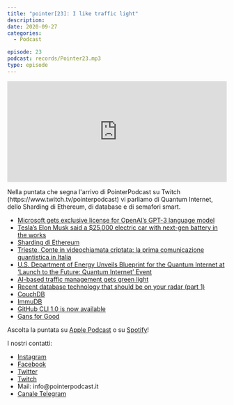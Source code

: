 ```yaml
---
title: "pointer[23]: I like traffic light"
description:
date: 2020-09-27
categories:
  - Podcast

episode: 23
podcast: records/Pointer23.mp3
type: episode
---
```


<!-- wp:html -->
<p><iframe src="https://open.spotify.com/embed-podcast/episode/6agl6B8NoWpSqpohlPaWT3" allowtransparency="true" allow="encrypted-media" width="100%" height="232" frameborder="0"></iframe></p>
<!-- /wp:html -->

<!-- wp:paragraph -->
<p>Nella puntata che segna l'arrivo di PointerPodcast su Twitch (https://www.twitch.tv/pointerpodcast) vi parliamo di Quantum Internet, dello Sharding di Ethereum, di database e di semafori smart.</p>
<!-- /wp:paragraph -->

<!-- wp:list -->
<ul><li><a href="https://venturebeat.com/2020/09/22/microsoft-gets-exclusive-license-for-openais-gpt-3-language-model/">Microsoft gets exclusive license for OpenAI’s GPT-3 language model</a></li><li><a href="https://www.theverge.com/2020/9/22/21450916/tesla-battery-pack-elon-musk-price-kilowatt-hour-ev-cost-tabless">Tesla’s Elon Musk said a $25,000 electric car with next-gen battery in the works</a></li><li><a href="https://eth.wiki/sharding/Sharding-FAQs">Sharding di Ethereum</a></li><li><a href="https://www.repubblica.it/scienze/2020/09/06/news/trieste_conte_in_videochiamata_criptata_la_prima_volta_in_italia-266418579/">Trieste, Conte in videochiamata criptata: la prima comunicazione quantistica in Italia</a></li><li><a href="https://www.energy.gov/articles/us-department-energy-unveils-blueprint-quantum-internet-launch-future-quantum-internet">U.S. Department of Energy Unveils Blueprint for the Quantum Internet at ‘Launch to the Future: Quantum Internet’ Event</a></li><li><a href="https://www.zdnet.com/article/ai-based-traffic-management-gets-green-light/">AI-based traffic management gets green light</a></li><li><a href="https://lucperkins.dev/blog/new-db-tech-1/">Recent database technology that should be on your radar (part 1)</a></li><li><a href="https://couchdb.apache.org">CouchDB</a></li><li><a href="https://github.com/codenotary/immudb">ImmuDB</a></li><li><a href="https://github.blog/2020-09-17-github-cli-1-0-is-now-available/">GitHub CLI 1.0 is now available</a></li><li><a href="https://www.eventbrite.com/e/gans-for-good-tickets-121256079197?aff=Hubspot&amp;utm_campaign=deeplearning.ai+News+and+Events+Announcements&amp;_hsenc=p2ANqtz--rzj65ro-HiotEW7IipFiPVvFp4RyRis0OVCsl9i4kr3KPoinb9PjsBClzSO1RcElwk3pofKespd6wv1iHsbCexHuLSw&amp;utm_content=96057179&amp;utm_source=hs_email&amp;utm_medium=email&amp;_hsmi=96057179">Gans for Good</a></li></ul>
<!-- /wp:list -->

<!-- wp:paragraph -->
<p>Ascolta la puntata su <a href="https://podcasts.apple.com/it/podcast/pointerpodcast/id1465505870">Apple Podcast</a> o su <a href="https://open.spotify.com/show/3XmDzcZv4rCIx1VpWrbrkh">Spotify</a>!</p>
<!-- /wp:paragraph -->

<!-- wp:paragraph -->
<p>I nostri contatti:</p>
<!-- /wp:paragraph -->

<!-- wp:list -->
<ul><li><a href="https://www.instagram.com/pointerpodcast/">Instagram</a></li><li><a href="https://www.facebook.com/pointerPodcast/">Facebook</a></li><li><a href="https://twitter.com/PointerPodcast">Twitter</a></li><li><a href="https://www.twitch.tv/pointerpodcast">Twitch</a></li><li>Mail: info@pointerpodcast.it</li><li><a href="https://t.me/PointerPodcast">Canale Telegram</a></li></ul>
<!-- /wp:list -->

<!-- wp:paragraph -->
<p></p>
<!-- /wp:paragraph -->